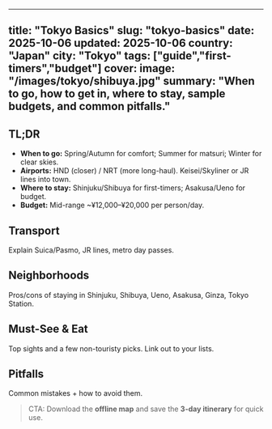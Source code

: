 
---
title: "Tokyo Basics"
slug: "tokyo-basics"
date: 2025-10-06
updated: 2025-10-06
country: "Japan"
city: "Tokyo"
tags: ["guide","first-timers","budget"]
cover:
  image: "/images/tokyo/shibuya.jpg"
summary: "When to go, how to get in, where to stay, sample budgets, and common pitfalls."
---

## TL;DR
- **When to go:** Spring/Autumn for comfort; Summer for matsuri; Winter for clear skies.
- **Airports:** HND (closer) / NRT (more long-haul). Keisei/Skyliner or JR lines into town.
- **Where to stay:** Shinjuku/Shibuya for first-timers; Asakusa/Ueno for budget.
- **Budget:** Mid-range ~¥12,000–¥20,000 per person/day.

## Transport
Explain Suica/Pasmo, JR lines, metro day passes.

## Neighborhoods
Pros/cons of staying in Shinjuku, Shibuya, Ueno, Asakusa, Ginza, Tokyo Station.

## Must-See & Eat
Top sights and a few non-touristy picks. Link out to your lists.

## Pitfalls
Common mistakes + how to avoid them.

> CTA: Download the **offline map** and save the **3-day itinerary** for quick use.
